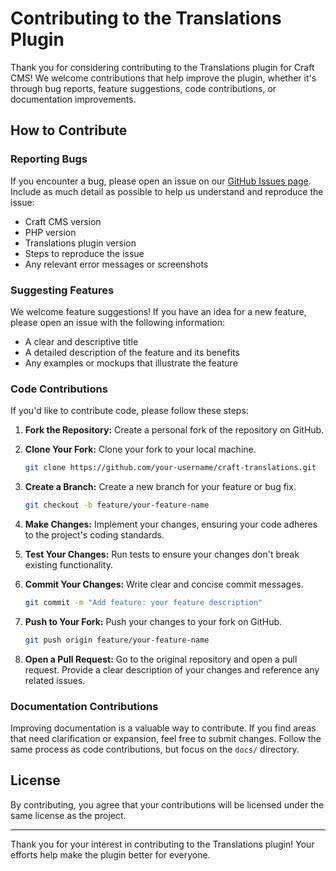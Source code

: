 # Contributing to the Translations Plugin

Thank you for considering contributing to the Translations plugin for Craft CMS! We welcome contributions that help improve the plugin, whether it's through bug reports, feature suggestions, code contributions, or documentation improvements.

## How to Contribute

### Reporting Bugs

If you encounter a bug, please open an issue on our [GitHub Issues page](https://github.com/AcclaroInc/craft-translations/issues). Include as much detail as possible to help us understand and reproduce the issue:
- Craft CMS version
- PHP version
- Translations plugin version
- Steps to reproduce the issue
- Any relevant error messages or screenshots

### Suggesting Features

We welcome feature suggestions! If you have an idea for a new feature, please open an issue with the following information:
- A clear and descriptive title
- A detailed description of the feature and its benefits
- Any examples or mockups that illustrate the feature

### Code Contributions

If you'd like to contribute code, please follow these steps:

1. **Fork the Repository:** Create a personal fork of the repository on GitHub.

2. **Clone Your Fork:** Clone your fork to your local machine.

   ```bash
   git clone https://github.com/your-username/craft-translations.git
   ```

3. **Create a Branch:** Create a new branch for your feature or bug fix.

   ```bash
   git checkout -b feature/your-feature-name
   ```

4. **Make Changes:** Implement your changes, ensuring your code adheres to the project's coding standards.

5. **Test Your Changes:** Run tests to ensure your changes don't break existing functionality.

6. **Commit Your Changes:** Write clear and concise commit messages.

   ```bash
   git commit -m "Add feature: your feature description"
   ```

7. **Push to Your Fork:** Push your changes to your fork on GitHub.

   ```bash
   git push origin feature/your-feature-name
   ```

8. **Open a Pull Request:** Go to the original repository and open a pull request. Provide a clear description of your changes and reference any related issues.

### Documentation Contributions

Improving documentation is a valuable way to contribute. If you find areas that need clarification or expansion, feel free to submit changes. Follow the same process as code contributions, but focus on the `docs/` directory.

## License

By contributing, you agree that your contributions will be licensed under the same license as the project.

---

Thank you for your interest in contributing to the Translations plugin! Your efforts help make the plugin better for everyone. 